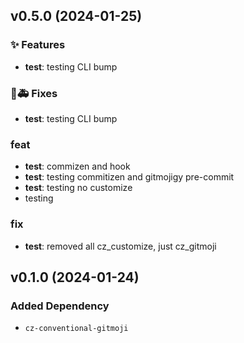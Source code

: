 ## v0.5.0 (2024-01-25)

### ✨ Features

- **test**: testing CLI bump

### 🐛🚑️ Fixes

- **test**: testing CLI bump

### feat

- **test**: commizen and hook
- **test**: testing commitizen and gitmojigy pre-commit
- **test**: testing no customize
- testing

### fix

- **test**: removed all cz_customize, just cz_gitmoji

## v0.1.0 (2024-01-24)

### Added Dependency

- `cz-conventional-gitmoji`

